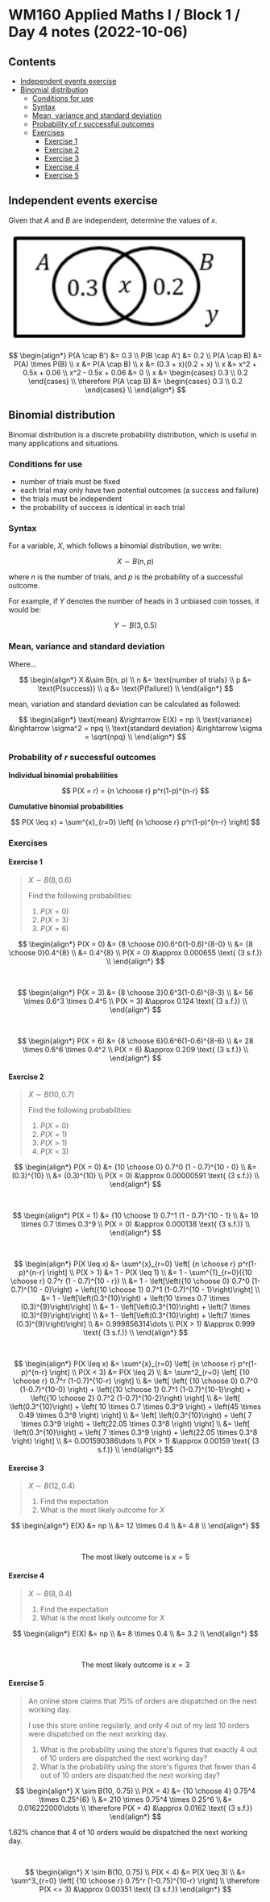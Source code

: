 # WM160 Applied Maths I / Block 1 / Day 4 notes (2022-10-06) <!-- omit in toc -->

## Contents <!-- omit in toc -->

- [Independent events exercise](#independent-events-exercise)
- [Binomial distribution](#binomial-distribution)
  - [Conditions for use](#conditions-for-use)
  - [Syntax](#syntax)
  - [Mean, variance and standard deviation](#mean-variance-and-standard-deviation)
  - [Probability of $r$ successful outcomes](#probability-of-r-successful-outcomes)
  - [Exercises](#exercises)
    - [Exercise 1](#exercise-1)
    - [Exercise 2](#exercise-2)
    - [Exercise 3](#exercise-3)
    - [Exercise 4](#exercise-4)
    - [Exercise 5](#exercise-5)

## Independent events exercise

Given that $A$ and $B$ are independent, determine the values of $x$.

![](./venn.png)

$$
\begin{align*}
P(A \cap B') &= 0.3 \\
P(B \cap A') &= 0.2 \\
P(A \cap B) &= P(A) \times P(B) \\
x &= P(A \cap B) \\
x &= (0.3 + x)(0.2 + x) \\
x &= x^2 + 0.5x + 0.06 \\
x^2 - 0.5x + 0.06 &= 0 \\
x &= \begin{cases} 0.3 \\ 0.2 \end{cases} \\
\therefore P(A \cap B) &= \begin{cases} 0.3 \\ 0.2 \end{cases} \\
\end{align*}
$$

## Binomial distribution

Binomial distribution is a discrete probability distribution, which is useful in many applications and situations.

### Conditions for use

- number of trials must be fixed
- each trial may only have two potential outcomes (a success and failure)
- the trials must be independent
- the probability of success is identical in each trial

### Syntax

For a variable, $X$, which follows a binomial distribution, we write:

$$
X \sim B(n, p)
$$

where $n$ is the number of trials, and $p$ is the probability of a successful outcome.

For example, if $Y$ denotes the number of heads in 3 unbiased coin tosses, it would be:

$$
Y \sim B(3, 0.5)
$$

### Mean, variance and standard deviation

Where...

$$
\begin{align*}
X &\sim B(n, p) \\
n &= \text{number of trials} \\
p &= \text{P(success)} \\
q &= \text{P(failure)} \\
\end{align*}
$$

mean, variation and standard deviation can be calculated as followed:

$$
\begin{align*}
\text{mean} &\rightarrow E(X) = np \\
\text{variance} &\rightarrow \sigma^2 = npq \\
\text{standard deviation} &\rightarrow \sigma = \sqrt{npq} \\
\end{align*}
$$

### Probability of $r$ successful outcomes

**Individual binomial probabilities**

$$
P(X = r) = {n \choose r} p^r(1-p)^{n-r}
$$

**Cumulative binomial probabilities**

$$
P(X \leq x) = \sum^{x}_{r=0} \left[ {n \choose r} p^r(1-p)^{n-r} \right]
$$

### Exercises

#### Exercise 1

> $X \sim B(8, 0.6)$
>
> Find the following probabilities:
>
> 1. $P(X = 0)$
> 2. $P(X = 3)$
> 3. $P(X = 6)$

$$
\begin{align*}
P(X = 0) &= {8 \choose 0}0.6^0(1-0.6)^{8-0} \\
&= {8 \choose 0}0.4^{8} \\
&= 0.4^{8} \\
P(X = 0) &\approx 0.000655 \text{ (3 s.f.)} \\
\end{align*}
$$

<br />

$$
\begin{align*}
P(X = 3) &= {8 \choose 3}0.6^3(1-0.6)^{8-3} \\
&= 56 \times 0.6^3 \times 0.4^5 \\
P(X = 3) &\approx 0.124 \text{ (3 s.f.)} \\
\end{align*}
$$

<br />

$$
\begin{align*}
P(X = 6) &= {8 \choose 6}0.6^6(1-0.6)^{8-6} \\
&= 28 \times 0.6^6 \times 0.4^2 \\
P(X = 6) &\approx 0.209 \text{ (3 s.f.)} \\
\end{align*}
$$

#### Exercise 2

> $X \sim B(10, 0.7)$
>
> Find the following probabilities:
>
> 1. $P(X = 0)$
> 2. $P(X = 1)$
> 3. $P(X > 1)$
> 4. $P(X < 3)$

$$
\begin{align*}
P(X = 0) &= {10 \choose 0} 0.7^0 (1 - 0.7)^{10 - 0} \\
&= (0.3)^{10} \\
&= (0.3)^{10} \\
P(X = 0) &\approx 0.00000591 \text{ (3 s.f.)} \\
\end{align*}
$$

<br />

$$
\begin{align*}
P(X = 1) &= {10 \choose 1} 0.7^1 (1 - 0.7)^{10 - 1} \\
&= 10 \times 0.7 \times 0.3^9 \\
P(X = 0) &\approx 0.000138 \text{ (3 s.f.)} \\
\end{align*}
$$

<br />

$$
\begin{align*}
P(X \leq x) &= \sum^{x}_{r=0} \left[ {n \choose r} p^r(1-p)^{n-r} \right] \\
P(X > 1) &= 1 - P(X \leq 1) \\
&= 1 - \sum^{1}_{r=0}({10 \choose r} 0.7^r (1 - 0.7)^{10 - r}) \\
&= 1 - \left[\left({10 \choose 0} 0.7^0 (1-0.7)^{10 - 0}\right) + \left({10 \choose 1} 0.7^1 (1-0.7)^{10 - 1}\right)\right] \\
&= 1 - \left[\left(0.3^{10}\right) + \left(10 \times 0.7 \times (0.3)^{9}\right)\right] \\
&= 1 - \left[\left(0.3^{10}\right) + \left(7 \times (0.3)^{9}\right)\right] \\
&= 1 - \left[\left(0.3^{10}\right) + \left(7 \times (0.3)^{9}\right)\right] \\
&= 0.999856314\dots \\
P(X > 1) &\approx 0.999 \text{ (3 s.f.)} \\
\end{align*}
$$

<br />

$$
\begin{align*}
P(X \leq x) &= \sum^{x}_{r=0} \left[ {n \choose r} p^r(1-p)^{n-r} \right] \\
P(X < 3) &= P(X \leq 2) \\
&= \sum^2_{r=0} \left[ {10 \choose r} 0.7^r (1-0.7)^{10-r} \right] \\
&= \left[ \left( {10 \choose 0} 0.7^0 (1-0.7)^{10-0} \right) + \left({10 \choose 1} 0.7^1 (1-0.7)^{10-1}\right) + \left({10 \choose 2} 0.7^2 (1-0.7)^{10-2}\right) \right] \\
&= \left[ \left(0.3^{10}\right) + \left( 10 \times 0.7 \times 0.3^9 \right) + \left(45 \times 0.49 \times 0.3^8 \right) \right] \\
&= \left[ \left(0.3^{10}\right) + \left( 7 \times 0.3^9 \right) + \left(22.05 \times 0.3^8 \right) \right] \\
&= \left[ \left(0.3^{10}\right) + \left( 7 \times 0.3^9 \right) + \left(22.05 \times 0.3^8 \right) \right] \\
&= 0.001590386\dots \\
P(X > 1) &\approx 0.00159 \text{ (3 s.f.)} \\
\end{align*}
$$

#### Exercise 3

> $X \sim B(12, 0.4)$
>
> 1. Find the expectation
> 2. What is the most likely outcome for $X$

$$
\begin{align*}
E(X) &= np \\
&= 12 \times 0.4 \\
&= 4.8 \\
\end{align*}
$$

<br />

$$
\text{The most likely outcome is } x = 5
$$

#### Exercise 4

> $X \sim B(8, 0.4)$
>
> 1. Find the expectation
> 2. What is the most likely outcome for $X$

$$
\begin{align*}
E(X) &= np \\
&= 8 \times 0.4 \\
&= 3.2 \\
\end{align*}
$$

<br />

$$
\text{The most likely outcome is } x = 3
$$

#### Exercise 5

> An online store claims that 75% of orders are dispatched on the next working day.
>
> I use this store online regularly, and only 4 out of my last 10 orders were dispatched on the next working day.
>
> 1. What is the probability using the store's figures that exactly 4 out of 10 orders are dispatched the next working day?
> 2. What is the probability using the store's figures that fewer than 4 out of 10 orders are dispatched the next working day?

$$
\begin{align*}
X \sim B(10, 0.75) \\
P(X = 4) &= {10 \choose 4} 0.75^4 \times 0.25^{6} \\
&= 210 \times 0.75^4 \times 0.25^6 \\
&= 0.016222000\dots \\
\therefore P(X = 4) &\approx 0.0162 \text{ (3 s.f.)}
\end{align*}
$$

1.62% chance that 4 of 10 orders would be dispatched the next working day.

<br />

$$
\begin{align*}
X \sim B(10, 0.75) \\
P(X < 4) &= P(X \leq 3) \\
&= \sum^3_{r=0} \left[ {10 \choose r} 0.75^r (1-0.75)^{10-r} \right] \\
\therefore P(X <= 3) &\approx 0.00351  \text{ (3 s.f.)}
\end{align*}
$$
